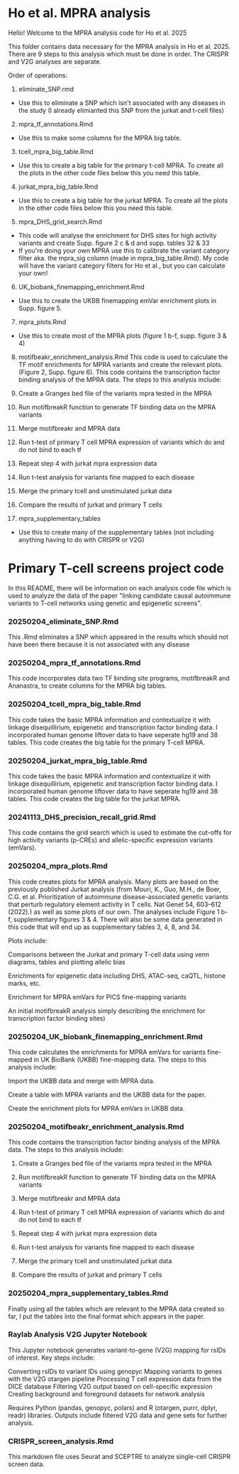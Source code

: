 # Ho et al. MPRA analysis

Hello! Welcome to the MPRA analysis code for Ho et al. 2025

This folder contains data necessary for the MPRA analysis in Ho et al. 2025. There are 9 steps to this analysis which must be done in order. The CRISPR and V2G analyses are separate. 

Order of operations:
1. eliminate_SNP.rmd 
 - Use this to eliminate a SNP which isn't associated with any diseases in the study (I already elimianted this SNP from the jurkat and t-cell files)
2. mpra_tf_annotations.Rmd
  - Use this to make some columns for the MPRA big table.
3. tcell_mpra_big_table.Rmd 
  - Use this to create a big table for the primary t-cell MPRA. To create all the plots in the other code files below this you need this table.
4. jurkat_mpra_big_table.Rmd 
 - Use this to create a big table for the jurkat MPRA. To create all the plots in the other code files below this you need this table.
5. mpra_DHS_grid_search.Rmd
 - This code will analyse the enrichment for DHS sites for high activity variants and create Supp. figure 2 c & d and supp. tables 32 & 33
 - If you're doing your own MPRA use this to calibrate the variant category filter aka. the mpra_sig column (made in mpra_big_table.Rmd). My code will have the variant category filters for Ho et al., but you can calculate your own!
6. UK_biobank_finemapping_enrichment.Rmd 
  - Use this to create the UKBB finemapping emVar enrichment plots in Supp. figure 5.
7. mpra_plots.Rmd
 - Use this to create most of the MPRA plots (figure 1 b-f, supp. figure 3 & 4)
8. motifbeakr_enrichment_analysis.Rmd
This code is used to calculate the TF motif enrichments for MPRA variants and create the relevant plots. (Figure 2, Supp. figure 6). This code contains the transcription factor binding analysis of the MPRA data. The steps to this analysis include: 
1. Create a Granges bed file of the variants mpra tested in the MPRA
2. Run motifbreakR function to generate TF binding data on the MPRA variants
3. Merge motifbreakr and MPRA data

4. Run t-test of primary T cell MPRA expression of variants which do and do not bind to each tf 

5. Repeat step 4 with jurkat mpra expression data

6. Run t-test analysis for variants fine mapped to each disease

7. Merge the primary tcell and unstimulated jurkat data

8. Compare the results of jurkat and primary T cells

9. mpra_supplementary_tables
 - Use this to create many of the supplementary tables (not including anything having to do with CRISPR or V2G)


# Primary T-cell screens project code

In this README, there will be information on each analysis code file which is used to analyze the data of the paper "linking candidate causal autoimmune variants to T-cell networks using genetic and epigenetic screens".

### 20250204_eliminate_SNP.Rmd

This .Rmd eliminates a SNP which appeared in the results which should not have been there because it is not associated with any disease

###  20250204_mpra_tf_annotations.Rmd

This code incorporates data two TF binding site programs, motifbreakR and Ananastra, to create columns for the MPRA big tables.

### 20250204_tcell_mpra_big_table.Rmd

This code takes the basic MPRA information and contextualize it with linkage disequillirium, epigenetic and transcription factor binding data. I incorporated human genome liftover data to have seperate hg19 and 38 tables. This code creates the big table for the primary T-cell MPRA. 

### 20250204_jurkat_mpra_big_table.Rmd

This code takes the basic MPRA information and contextualize it with linkage disequillirium, epigenetic and transcription factor binding data. I incorporated human genome liftover data to have seperate hg19 and 38 tables. This code creates the big table for the jurkat MPRA. 

### 20241113_DHS_precision_recall_grid.Rmd

This code contains the grid search which is used to estimate the cut-offs for high activity variants (p-CREs) and allelic-specific expression variants (emVars).

### 20250204_mpra_plots.Rmd

This code creates plots for MPRA analysis. Many plots are based on the previously published Jurkat analysis (from Mouri, K., Guo, M.H., de Boer, C.G. et al. Prioritization of autoimmune disease-associated genetic variants that perturb regulatory element activity in T cells. Nat Genet 54, 603–612 (2022).) as well as some plots of our own. The analyses include Figure 1 b-f, supplementary figures 3 & 4. There will also be some data generated in this code that will end up as supplementary tables 3, 4, 8, and 34. 

Plots include:

Comparisons between the Jurkat and primary T-cell data using venn diagrams, tables and plotting allelic bias

Enrichments for epigenetic data including DHS, ATAC-seq, caQTL, histone marks, etc.

Enrichment for MPRA emVars for PICS fine-mapping variants

An initial motifbreakR analysis simply describing the enrichment for transcription factor binding sites)

### 20250204_UK_biobank_finemapping_enrichment.Rmd
  
This code calculates the enrichments for MPRA emVars for variants fine-mapped in UK BioBank (UKBB) fine-mapping data. The steps to this analysis include:

Import the UKBB data and merge with MPRA data. 

Create a table with MPRA variants and the UKBB data for the paper.

Create the enrichment plots for MPRA emVars in UKBB data. 
   
### 20250204_motifbeakr_enrichment_analysis.Rmd

This code contains the transcription factor binding analysis of the MPRA data. The steps to this analysis include: 

1. Create a Granges bed file of the variants mpra tested in the MPRA

2. Run motifbreakR function to generate TF binding data on the MPRA variants

3. Merge motifbreakr and MPRA data

4. Run t-test of primary T cell MPRA expression of variants which do and do not bind to each tf 

5. Repeat step 4 with jurkat mpra expression data

6. Run t-test analysis for variants fine mapped to each disease

7. Merge the primary tcell and unstimulated jurkat data

8. Compare the results of jurkat and primary T cells
    
### 20250204_mpra_supplementary_tables.Rmd

Finally using all the tables which are relevant to the MPRA data created so far, I put the tables into the final format which appears in the paper. 

### Raylab Analysis V2G Jupyter Notebook

This Jupyter notebook generates variant-to-gene (V2G) mapping for rsIDs of interest. Key steps include:

Converting rsIDs to variant IDs using genopyc
Mapping variants to genes with the V2G otargen pipeline
Processing T cell expression data from the DICE database
Filtering V2G output based on cell-specific expression
Creating background and foreground datasets for network analysis

Requires Python (pandas, genopyc, polars) and R (otargen, purrr, dplyr, readr) libraries. Outputs include filtered V2G data and gene sets for further analysis.

### CRISPR_screen_analysis.Rmd

This markdown file uses Seurat and SCEPTRE to analyze single-cell CRISPR screen data.
